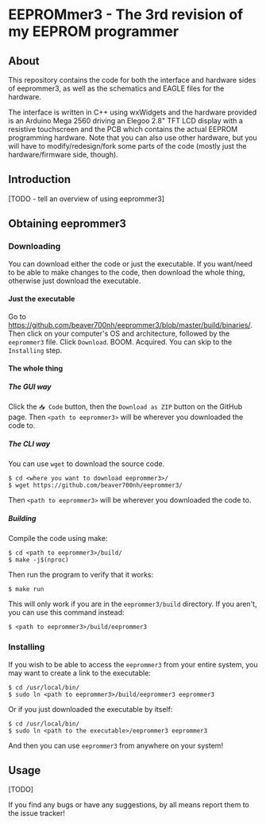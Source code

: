# EEPROMmer3 -  The 3rd revision of my EEPROM programmer

## About

This repository contains the code for both the interface and
hardware sides of eeprommer3, as well as the schematics and
EAGLE files for the hardware.

The interface is written in C++ using wxWidgets and the
hardware provided is an Arduino Mega 2560 driving an Elegoo
2.8" TFT LCD display with a resistive touchscreen and the PCB
which contains the actual EEPROM programming hardware. Note
that you can also use other hardware, but you will have to
modify/redesign/fork some parts of the code (mostly just the
hardware/firmware side, though).

## Introduction

\[TODO - tell an overview of using eeprommer3]

## Obtaining eeprommer3

### Downloading

You can download either the code or just the executable. If
you want/need to be able to make changes to the code, then
download the whole thing, otherwise just download the executable.

#### Just the executable

Go to https://github.com/beaver700nh/eeprommer3/blob/master/build/binaries/.
Then click on your computer's OS and architecture, followed by
the `eeprommer3` file. Click `Download`. BOOM. Acquired.
You can skip to the `Installing` step.

#### The whole thing

##### The GUI way

Click the `📥 Code` button, then the `Download as ZIP`
button on the GitHub page. Then `<path to eeprommer3>` will
be wherever you downloaded the code to.

##### The CLI way

You can use `wget` to download the source code.

```shell
$ cd <where you want to download eeprommer3>/
$ wget https://github.com/beaver700nh/eeprommer3/
```
Then `<path to eeprommer3>` will be wherever you downloaded
the code to.

##### Building

Compile the code using make:
```shell
$ cd <path to eeprommer3>/build/
$ make -j$(nproc)
```

Then run the program to verify that it works:
```shell
$ make run
```
This will only work if you are in the `eeprommer3/build`
directory. If you aren't, you can use this command instead:
```shell
$ <path to eeprommer3>/build/eeprommer3
```

### Installing

If you wish to be able to access the `eeprommer3` from your
entire system, you may want to create a link to the executable:
```shell
$ cd /usr/local/bin/
$ sudo ln <path to eeprommer3>/build/eeprommer3 eeprommer3
```
Or if you just downloaded the executable by itself:
```shell
$ cd /usr/local/bin/
$ sudo ln <path to the executable>/eeprommer3 eeprommer3
```

And then you can use `eeprommer3` from anywhere on your system!

## Usage

\[TODO]

If you find any bugs or have any suggestions, by all means
report them to the issue tracker!
